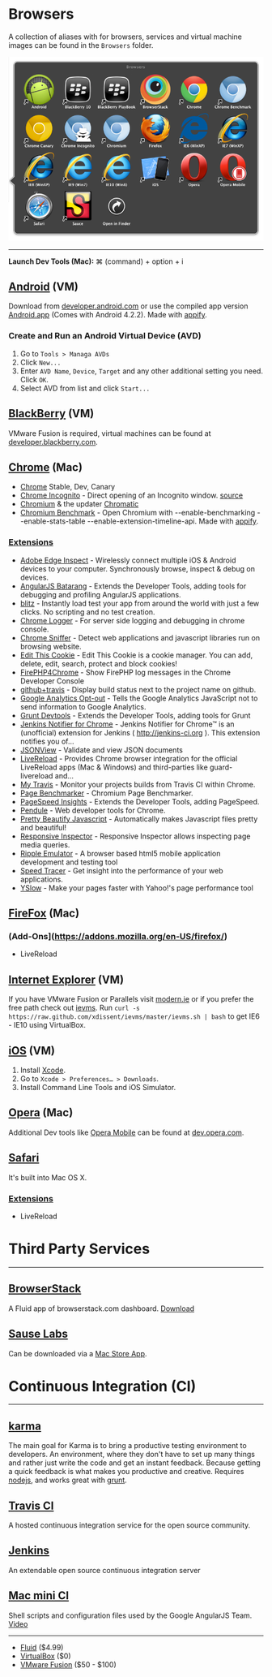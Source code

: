 # Browsers
A collection of aliases with for browsers, services and virtual machine images can be found in the `Browsers` folder.

![alt text][dockfolder]

---

**Launch Dev Tools (Mac):** ⌘ (command) + option + i

## [Android](http://developer.android.com) (VM)
Download from [developer.android.com](http://developer.android.com/sdk/index.html) or use the compiled app version [Android.app](Android.app?raw=true) (Comes with Android 4.2.2). Made with [appify](https://gist.github.com/mathiasbynens/674099).

### Create and Run an Android Virtual Device (AVD)
1. Go to `Tools > Managa AVDs`
2. Click `New...`
3. Enter `AVD Name`, `Device`, `Target` and any other additional setting you need. Click `OK`.
4. Select AVD from list and click `Start...`


## [BlackBerry](http://developer.blackberry.com) (VM)
VMware Fusion is required, virtual machines can be found at [developer.blackberry.com](http://developer.blackberry.com/devzone/develop/simulator/simulator_installing.html).

## [Chrome](http://www.google.com/chrome) (Mac)
- [Chrome](http://www.chromium.org/getting-involved/dev-channel) Stable, Dev, Canary
- [Chrome Incognito](Google%20Chrome%20Incognito.app?raw=true) - Direct opening of an Incognito window. [source](http://ente.limmat.ch/ftp/pub/software/applications/GoogleChromeIncognito/)
- [Chromium](http://www.macupdate.com/app/mac/36244/chromium) & the updater [Chromatic](http://www.macupdate.com/app/mac/32856/chromatic)
- [Chromium Benchmark](Google%20Chrome%20Incognito.app?raw=true) - Open Chromium with --enable-benchmarking --enable-stats-table --enable-extension-timeline-api. Made with [appify](https://gist.github.com/mathiasbynens/674099).

### [Extensions](https://chrome.google.com/webstore/category/ext/11-web-development)
- [Adobe Edge Inspect](https://chrome.google.com/webstore/detail/adobe-edge-inspect/ijoeapleklopieoejahbpdnhkjjgddem) - Wirelessly connect multiple iOS & Android devices to your computer. Synchronously browse, inspect & debug on devices.
- [AngularJS Batarang](https://chrome.google.com/webstore/detail/angularjs-batarang/ighdmehidhipcmcojjgiloacoafjmpfk) - Extends the Developer Tools, adding tools for debugging and profiling AngularJS applications.
- [blitz](https://chrome.google.com/webstore/detail/blitz/dfdmpnkoalkolclnaipnopkooilhnped) - Instantly load test your app from around the world with just a few clicks. No scripting and no test creation.
- [Chrome Logger](https://chrome.google.com/webstore/detail/chrome-logger/noaneddfkdjfnfdakjjmocngnfkfehhd) - For server side logging and debugging in chrome console.
- [Chrome Sniffer](https://chrome.google.com/webstore/detail/chrome-sniffer/homgcnaoacgigpkkljjjekpignblkeae) - Detect web applications and javascript libraries run on browsing website.
- [Edit This Cookie](https://chrome.google.com/webstore/detail/edit-this-cookie/fngmhnnpilhplaeedifhccceomclgfbg) - Edit This Cookie is a cookie manager. You can add, delete, edit, search, protect and block cookies!
- [FirePHP4Chrome](https://chrome.google.com/webstore/detail/firephp4chrome/gpgbmonepdpnacijbbdijfbecmgoojma) - Show FirePHP log messages in the Chrome Developer Console
- [github+travis](https://chrome.google.com/webstore/detail/github%20travis/klbmicjanlggbmanmpneloekhajhhbfb) - Display build status next to the project name on github.
- [Google Analytics Opt-out](https://chrome.google.com/webstore/detail/google-analytics-opt-out/fllaojicojecljbmefodhfapmkghcbnh) - Tells the Google Analytics JavaScript not to send information to Google Analytics.
- [Grunt Devtools](https://chrome.google.com/webstore/detail/grunt-devtools/fbiodiodggnlakggeeckkjccjhhjndnb?hl=en) - Extends the Developer Tools, adding tools for Grunt
- [Jenkins Notifier for Chrome](https://chrome.google.com/webstore/detail/jenkins-notifier-for-chro/mnjbjjllbclkpnebaddhkoonjelmiekm) - Jenkins Notifier for Chrome™ is an (unofficial) extension for Jenkins ( http://jenkins-ci.org ). This extension notifies you of…
- [JSONView](https://chrome.google.com/webstore/detail/jsonview/chklaanhfefbnpoihckbnefhakgolnmc) - Validate and view JSON documents
- [LiveReload](https://chrome.google.com/webstore/detail/livereload/jnihajbhpnppcggbcgedagnkighmdlei) - Provides Chrome browser integration for the official LiveReload apps (Mac & Windows) and third-parties like guard-livereload and…
- [My Travis](https://chrome.google.com/webstore/detail/my-travis/ddlafmkcenhiahiikbgjemcbdengmjbg) - Monitor your projects builds from Travis CI within Chrome.
- [Page Benchmarker](https://chrome.google.com/webstore/detail/page-benchmarker/channimfdomahekjcahlbpccbgaopjll/details?hl=en) - Chromium Page Benchmarker.
- [PageSpeed Insights](https://developers.google.com/speed/docs/insights/using_chrome) - Extends the Developer Tools, adding PageSpeed.
- [Pendule](https://chrome.google.com/webstore/detail/pendule/gbkffbkamcejhkcaocmkdeiiccpmjfdi) - Web developer tools for Chrome.
- [Pretty Beautify Javascript](https://chrome.google.com/webstore/detail/pretty-beautiful-javascri/piekbefgpgdecckjcpffhnacjflfoddg) - Automatically makes Javascript files pretty and beautiful!
- [Responsive Inspector](https://chrome.google.com/webstore/detail/responsive-inspector-beta/memcdolmmnmnleeiodllgpibdjlkbpim) - Responsive Inspector allows inspecting page media queries.
- [Ripple Emulator](https://chrome.google.com/webstore/detail/ripple-emulator-beta/geelfhphabnejjhdalkjhgipohgpdnoc) - A browser based html5 mobile application development and testing tool
- [Speed Tracer](https://chrome.google.com/webstore/detail/speed-tracer-by-google/ognampngfcbddbfemdapefohjiobgbdl) - Get insight into the performance of your web applications.
- [YSlow](https://chrome.google.com/webstore/detail/yslow/ninejjcohidippngpapiilnmkgllmakh) - Make your pages faster with Yahoo!'s page performance tool


## [FireFox](http://firefox.com) (Mac)

### (Add-Ons](https://addons.mozilla.org/en-US/firefox/)
- LiveReload

## [Internet Explorer](http://www.modern.ie) (VM)
If you have VMware Fusion or Parallels visit [modern.ie](http://www.modern.ie/en-us/virtualization-tools#downloads) or if you prefer the free path check out [ievms](https://github.com/xdissent/ievms). Run `curl -s https://raw.github.com/xdissent/ievms/master/ievms.sh | bash` to get IE6 - IE10 using VirtualBox.

## [iOS](http://developer.apple.com/library/ios/#documentation/IDEs/Conceptual/iOS_Simulator_Guide/Introduction/Introduction.html) (VM)
1. Install [Xcode](https://itunes.apple.com/ca/app/xcode/id497799835?mt=12).
2. Go to `Xcode > Preferences… > Downloads`.
3. Install Command Line Tools and iOS Simulator.

## [Opera](http://www.opera.com/) (Mac)
Additional Dev tools like [Opera Mobile](http://www.opera.com/developer/mobile-emulator) can be found at [dev.opera.com](http://dev.opera.com/).

## [Safari](http://www.apple.com/safari/)
It's built into Mac OS X.
### [Extensions](http://extensions.apple.com/)
- LiveReload

# Third Party Services

---

## [BrowserStack](http://www.browserstack.com/start)
A Fluid app of browserstack.com dashboard. [Download](BrowserStack.app?raw=true)

## [Sause Labs](https://saucelabs.com/)
Can be downloaded via a [Mac Store App](https://itunes.apple.com/ca/app/sauce/id564308477?mt=12). 


# Continuous Integration (CI)

---

## [karma](http://karma-runner.github.io/0.8/index.html)
The main goal for Karma is to bring a productive testing environment to developers. An environment, where they don't have to set up many things and rather just write the code and get an instant feedback. Because getting a quick feedback is what makes you productive and creative. Requires [nodejs](http://nodejs.org/download/), and works great with [grunt](http://gruntjs.com/getting-started).

## [Travis CI](https://travis-ci.org/)
A hosted continuous integration service for the open source community.

## [Jenkins](http://jenkins-ci.org/)
An extendable open source continuous integration server

## [Mac mini CI](https://github.com/angular/ci.angularjs.org)
Shell scripts and configuration files used by the Google AngularJS Team. [Video](https://www.youtube.com/watch?v=BNpV7npURhE)

---

- [Fluid](http://fluidapp.com/) ($4.99)
- [VirtualBox](https://www.virtualbox.org/wiki/Downloads) ($0)
- [VMware Fusion](http://www.vmware.com/products/fusion/overview.html) ($50 - $100)

[dockfolder]: ./dock-folder.png "Bowser Alias Folder"
 